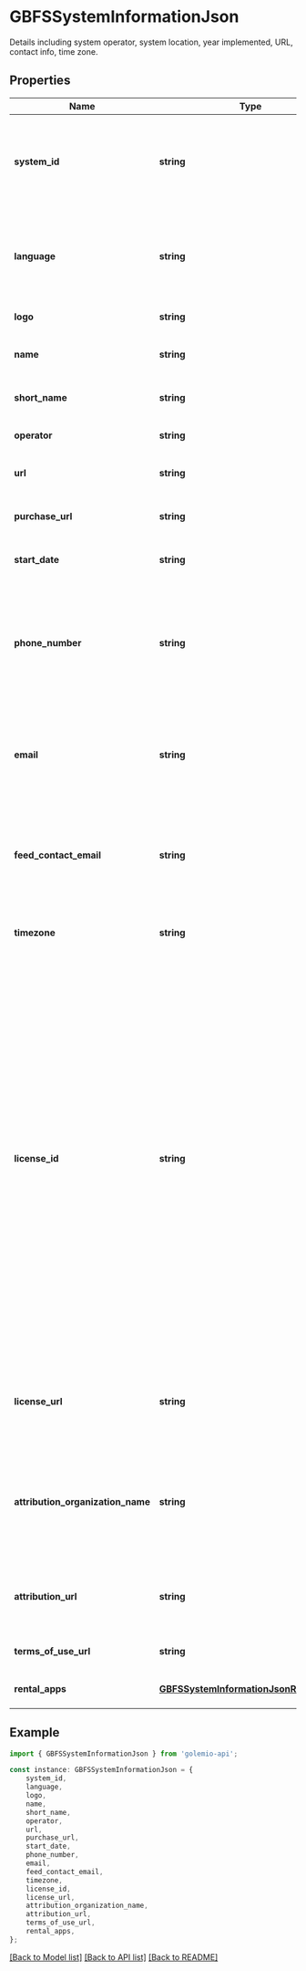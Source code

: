 # GBFSSystemInformationJson

Details including system operator, system location, year implemented, URL, contact info, time zone.

## Properties

Name | Type | Description | Notes
------------ | ------------- | ------------- | -------------
**system_id** | **string** | Identifier for this vehicle share system. This should be globally unique (even between different systems). | [default to undefined]
**language** | **string** | The language that will be used throughout the rest of the files. It must match the value in the gbfs.json file. | [default to undefined]
**logo** | **string** | Logo of the system. | [default to undefined]
**name** | **string** | Name of the system to be displayed to customers. | [default to undefined]
**short_name** | **string** | Optional abbreviation for a system. | [optional] [default to undefined]
**operator** | **string** | Name of the operator | [optional] [default to undefined]
**url** | **string** | The URL of the vehicle share system. | [optional] [default to undefined]
**purchase_url** | **string** | URL where a customer can purchase a membership. | [optional] [default to undefined]
**start_date** | **string** | Date that the system began operations. | [optional] [default to undefined]
**phone_number** | **string** | A single voice telephone number for the specified system that presents the telephone number as typical for the system\&#39;s service area. | [optional] [default to undefined]
**email** | **string** | Email address actively monitored by the operator\&#39;s customer service department. | [optional] [default to undefined]
**feed_contact_email** | **string** | A single contact email address for consumers of this feed to report technical issues (added in v1.1). | [optional] [default to undefined]
**timezone** | **string** | The time zone where the system is located. | [default to undefined]
**license_id** | **string** | REQUIRED if the dataset is provided under a standard license. An identifier for a standard license from the SPDX License List. Provide license_id rather than license_url if the license is included in the SPDX License List. See the GBFS wiki for a comparison of a subset of standard licenses. If the license_id and license_url fields are blank or omitted, this indicates that the feed is provided under the Creative Commons Universal Public Domain Dedication. | [optional] [default to undefined]
**license_url** | **string** | A fully qualified URL of a page that defines the license terms for the GBFS data for this system. | [optional] [default to undefined]
**attribution_organization_name** | **string** | If the feed license requires attribution, name of the organization to which attribution should be provided. | [optional] [default to undefined]
**attribution_url** | **string** | URL of the organization to which attribution should be provided. | [optional] [default to undefined]
**terms_of_use_url** | **string** |  | [optional] [default to undefined]
**rental_apps** | [**GBFSSystemInformationJsonRentalApps**](GBFSSystemInformationJsonRentalApps.md) |  | [optional] [default to undefined]

## Example

```typescript
import { GBFSSystemInformationJson } from 'golemio-api';

const instance: GBFSSystemInformationJson = {
    system_id,
    language,
    logo,
    name,
    short_name,
    operator,
    url,
    purchase_url,
    start_date,
    phone_number,
    email,
    feed_contact_email,
    timezone,
    license_id,
    license_url,
    attribution_organization_name,
    attribution_url,
    terms_of_use_url,
    rental_apps,
};
```

[[Back to Model list]](../README.md#documentation-for-models) [[Back to API list]](../README.md#documentation-for-api-endpoints) [[Back to README]](../README.md)
